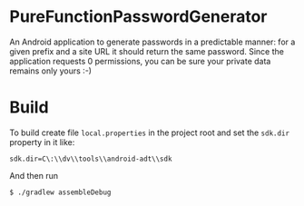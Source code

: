 # PureFunctionPasswordGenerator
An Android application to generate passwords in a predictable manner: for a given prefix and a site URL it should return the same password.
Since the application requests 0 permissions, you can be sure your private data remains only yours :-)

# Build

To build create file `local.properties` in the project root and set the `sdk.dir` property in it like:
```
sdk.dir=C\:\\dv\\tools\\android-adt\\sdk
```
And then run
```
$ ./gradlew assembleDebug
```
